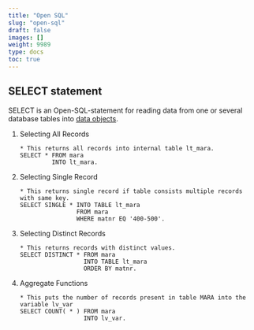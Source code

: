```yaml
---
title: "Open SQL"
slug: "open-sql"
draft: false
images: []
weight: 9989
type: docs
toc: true
---
```


## SELECT statement
SELECT is an Open-SQL-statement for reading data from one or several database tables into [data objects][1].

 1. Selecting All Records

        * This returns all records into internal table lt_mara.
        SELECT * FROM mara
                 INTO lt_mara.

 2. Selecting Single Record

        * This returns single record if table consists multiple records with same key.
        SELECT SINGLE * INTO TABLE lt_mara
                        FROM mara
                        WHERE matnr EQ '400-500'.

 3. Selecting Distinct Records

        * This returns records with distinct values.
        SELECT DISTINCT * FROM mara
                          INTO TABLE lt_mara
                          ORDER BY matnr.

 4. Aggregate Functions

        * This puts the number of records present in table MARA into the variable lv_var 
        SELECT COUNT( * ) FROM mara
                          INTO lv_var.

  [1]: https://help.sap.com/abapdocu_731/en/abenbuilt_in.htm


